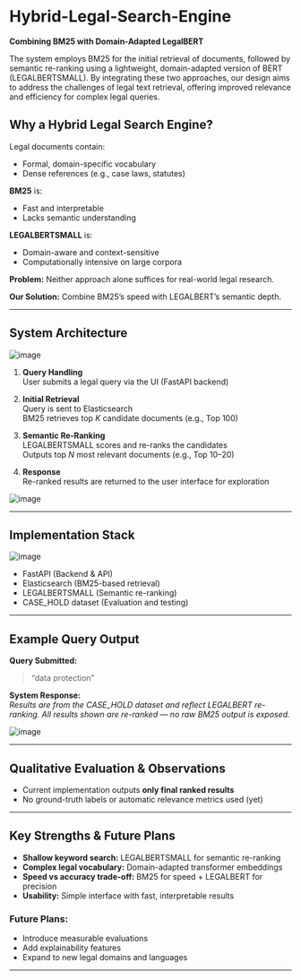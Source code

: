 # Hybrid-Legal-Search-Engine
**Combining BM25 with Domain-Adapted LegalBERT**

The system employs BM25 for the initial retrieval of documents, followed by semantic re-ranking using a
lightweight, domain-adapted version of BERT (LEGALBERTSMALL). By integrating these two
approaches, our design aims to address the challenges of legal text retrieval, offering improved
relevance and efficiency for complex legal queries.


## Why a Hybrid Legal Search Engine?

Legal documents contain:  
- Formal, domain-specific vocabulary  
- Dense references (e.g., case laws, statutes)  

**BM25** is:  
- Fast and interpretable  
- Lacks semantic understanding  

**LEGALBERTSMALL** is:  
- Domain-aware and context-sensitive  
- Computationally intensive on large corpora  

**Problem:** Neither approach alone suffices for real-world legal research.  

**Our Solution:** Combine BM25’s speed with LEGALBERT’s semantic depth.  

---

## System Architecture

![image](https://github.com/user-attachments/assets/09cc5eb5-6bb6-48e6-9328-4f5c1faf5645)

1. **Query Handling**  
   User submits a legal query via the UI (FastAPI backend)  

2. **Initial Retrieval**  
   Query is sent to Elasticsearch  
   BM25 retrieves top *K* candidate documents (e.g., Top 100)  

3. **Semantic Re-Ranking**  
   LEGALBERTSMALL scores and re-ranks the candidates  
   Outputs top *N* most relevant documents (e.g., Top 10–20)  

4. **Response**  
   Re-ranked results are returned to the user interface for exploration

![image](https://github.com/user-attachments/assets/5d03ebcd-efca-46f3-9f3a-485715df3116)


---

## Implementation Stack

![image](https://github.com/user-attachments/assets/f9737119-c40b-401c-acba-51c12614a7ce)


- FastAPI (Backend & API)
- Elasticsearch (BM25-based retrieval)
- LEGALBERTSMALL (Semantic re-ranking)
- CASE_HOLD dataset (Evaluation and testing)

---

## Example Query Output

**Query Submitted:**  
> “data protection”

**System Response:**  
*Results are from the CASE_HOLD dataset and reflect LEGALBERT re-ranking. All results shown are re-ranked — no raw BM25 output is exposed.*

![image](https://github.com/user-attachments/assets/74cfb4a3-eefd-4e4b-a31e-8f7c4788e8b4)


---

## Qualitative Evaluation & Observations

- Current implementation outputs **only final ranked results**  
- No ground-truth labels or automatic relevance metrics used (yet)  

---

## Key Strengths & Future Plans

- **Shallow keyword search:** LEGALBERTSMALL for semantic re-ranking  
- **Complex legal vocabulary:** Domain-adapted transformer embeddings  
- **Speed vs accuracy trade-off:** BM25 for speed + LEGALBERT for precision  
- **Usability:** Simple interface with fast, interpretable results  

### Future Plans:
- Introduce measurable evaluations  
- Add explainability features  
- Expand to new legal domains and languages  

---
